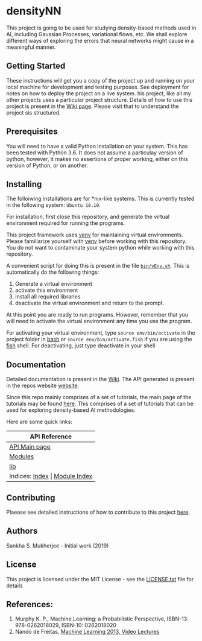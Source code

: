 # densityNN

This project is going to be used for studying density-based methods used in AI, including Gaussian Processes, variational flows, etc. We shall explore different ways of exploring the errors that neural networks might cause in a meaningful manner. 

## Getting Started

These instructions will get you a copy of the project up and running on your local machine for development and testing purposes. See deployment for notes on how to deploy the project on a live system. his project, like all my other projects uses a particular project structure. Details of how to use this project is present in the [Wiki page](https://github.com/sankhaMukherjee/densityNN/wiki). Please visit that to understand the project sis structured.

## Prerequisites

You will need to have a valid Python installation on your system. This has been tested with Python 3.6. It does not assume a particulay version of python, however, it makes no assertions of proper working, either on this version of Python, or on another. 

## Installing

The folloiwing installations are for \*nix-like systems. This is currently tested in the following system: `Ubuntu 18.10`. 

For installation, first close this repository, and generate the virtual environment required for running the programs. 

This project framework uses [venv](https://docs.python.org/3/library/venv.html) for maintaining virtual environments. Please familiarize yourself with [venv](https://docs.python.org/3/library/venv.html) before working with this repository. You do not want to contaminate your system python while working with this repository.

A convenient script for doing this is present in the file [`bin/vEnv.sh`](../master/bin/vEnv.sh). This is automatically do the following things:

1. Generate a virtual environment
2. activate this environment
3. install all required libraries
4. deactivate the virtual environment and return to the prompt. 

At this point you are ready to run programs. However, remember that you will need to activate the virtual environment any time you use the program.

For activating your virtual environment, type `source env/bin/activate` in the project folder in [bash](https://www.gnu.org/software/bash/) or `source env/bin/activate.fish` if you are using the [fish](https://fishshell.com/) shell.
For deactivating, just type deactivate in your shell

## Documentation

Detailed documentation is present in the [Wiki](https://github.com/sankhaMukherjee/densityNN/wiki). The API generated is present in the repos website [website](https://sankhamukherjee.github.io/densityNN/index.html). 

Since this repo mainly comprises of a set of tutorials, the main page of the tutorials may be found [here](https://github.com/sankhaMukherjee/densityNN/wiki/done). This comprises of a set of tutorials that can be used for exploring density-based AI methodologies.

Here are some quick links:

| API Reference  |
|----------------|
| [API Main page](https://sankhamukherjee.github.io/densityNN/index.html) | 
| [Modules](https://sankhamukherjee.github.io/densityNN/modules.html) |
| [lib](https://sankhamukherjee.github.io/densityNN/lib.html) |
| Indices: [Index](https://sankhamukherjee.github.io/densityNN/genindex.html) \| [Module Index](https://sankhamukherjee.github.io/densityNN/py-modindex.html)  |




## Contributing

Plaease see detailed instructions of how to contribute to this project [here](https://github.com/sankhaMukherjee/densityNN/wiki/Contributing).

## Authors

Sankha S. Mukherjee - Initial work (2019)

## License

This project is licensed under the MIT License - see the [LICENSE.txt](LICENSE.txt) file for details

 
## References:

1. Murphy K. P., Machine Learning: a Probabilistic Perspective,  ISBN-13: 978-0262018029, ISBN-10: 0262018020 
2. Nando de Freitas, [Machine Learning 2013, Video Lectures](https://www.youtube.com/playlist?list=PLE6Wd9FR--EdyJ5lbFl8UuGjecvVw66F6)